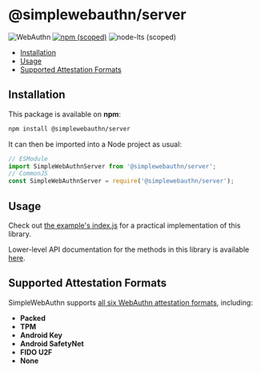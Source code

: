 <!-- omit in toc -->
# @simplewebauthn/server

![WebAuthn](https://img.shields.io/badge/WebAuthn-Simplified-blueviolet?style=for-the-badge&logo=WebAuthn)
[![npm (scoped)](https://img.shields.io/npm/v/@simplewebauthn/server?style=for-the-badge&logo=npm)](https://www.npmjs.com/package/@simplewebauthn/server)
![node-lts (scoped)](https://img.shields.io/node/v/@simplewebauthn/server?style=for-the-badge&logo=Node.js)

- [Installation](#installation)
- [Usage](#usage)
- [Supported Attestation Formats](#supported-attestation-formats)

## Installation

This package is available on **npm**:

```sh
npm install @simplewebauthn/server
```

It can then be imported into a Node project as usual:

```js
// ESModule
import SimpleWebAuthnServer from '@simplewebauthn/server';
// CommonJS
const SimpleWebAuthnServer = require('@simplewebauthn/server');
```

## Usage

Check out [the example's index.js](../../example/index.js) for a practical implementation of this library.

Lower-level API documentation for the methods in this library is available [here](https://docs.simplewebauthn.dev/modules/_simplewebauthn_server.html).


## Supported Attestation Formats

SimpleWebAuthn supports [all six WebAuthn attestation formats](https://w3c.github.io/webauthn/#sctn-defined-attestation-formats), including:

- **Packed**
- **TPM**
- **Android Key**
- **Android SafetyNet**
- **FIDO U2F**
- **None**
